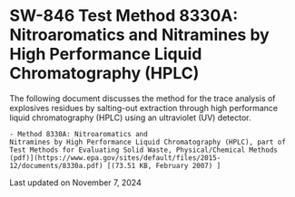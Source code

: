 
# SW-846 Test Method 8330A: Nitroaromatics and Nitramines by High Performance Liquid Chromatography (HPLC)  


The following document discusses the method for the trace analysis of
explosives residues by salting-out extraction through high performance
liquid chromatography (HPLC) using an ultraviolet (UV) detector.

    - Method 8330A: Nitroaromatics and
    Nitramines by High Performance Liquid Chromatography (HPLC), part of
    Test Methods for Evaluating Solid Waste, Physical/Chemical Methods
    (pdf)](https://www.epa.gov/sites/default/files/2015-12/documents/8330a.pdf) [(73.51 KB, February 2007) ] 

Last updated on November 7, 2024

